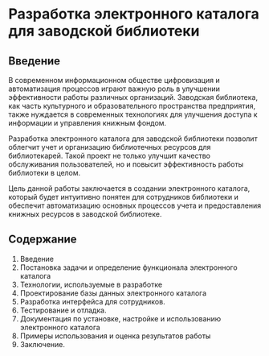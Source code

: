 # Разработка электронного каталога для заводской библиотеки

## Введение
В современном информационном обществе цифровизация и автоматизация процессов играют важную роль в улучшении эффективности работы различных организаций. Заводская библиотека, как часть культурного и образовательного пространства предприятия, также нуждается в современных технологиях для улучшения доступа к информации и управления книжным фондом. 

Разработка электронного каталога для заводской библиотеки позволит облегчит учет и организацию библиотечных ресурсов для библиотекарей. Такой проект не только улучшит качество обслуживания пользователей, но и повысит эффективность работы библиотеки в целом. 

Цель данной работы заключается в создании электронного каталога, который будет интуитивно понятен для сотрудников библиотеки и обеспечит автоматизацию основных процессов учета и предоставления книжных ресурсов в заводской библиотеке.
## Содержание
1. Введение
2. Постановка задачи и определение функционала электронного каталога
3. Технологии, используемые в разработке
4. Проектирование базы данных электронного каталога
5. Разработка интерфейса для сотрудников.
6. Тестирование и отладка.
7. Документация по установке, настройке и использованию электронного каталога
8. Примеры использования и оценка результатов работы
9. Заключение.
